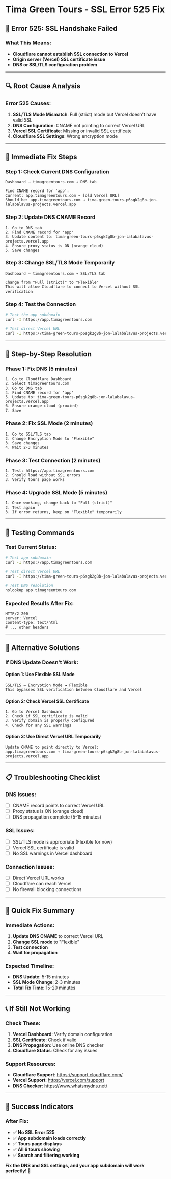 # Tima Green Tours - SSL Error 525 Fix

## 🚨 **Error 525: SSL Handshake Failed**

### **What This Means:**
- **Cloudflare cannot establish SSL connection to Vercel**
- **Origin server (Vercel) SSL certificate issue**
- **DNS or SSL/TLS configuration problem**

---

## 🔍 **Root Cause Analysis**

### **Error 525 Causes:**
1. **SSL/TLS Mode Mismatch**: Full (strict) mode but Vercel doesn't have valid SSL
2. **DNS Configuration**: CNAME not pointing to correct Vercel URL
3. **Vercel SSL Certificate**: Missing or invalid SSL certificate
4. **Cloudflare SSL Settings**: Wrong encryption mode

---

## 🔧 **Immediate Fix Steps**

### **Step 1: Check Current DNS Configuration**
```
Dashboard → timagreentours.com → DNS tab

Find CNAME record for 'app':
Current: app.timagreentours.com → [old Vercel URL]
Should be: app.timagreentours.com → tima-green-tours-p6sgk2g8b-jon-lalabalavus-projects.vercel.app
```

### **Step 2: Update DNS CNAME Record**
```
1. Go to DNS tab
2. Find CNAME record for 'app'
3. Update content to: tima-green-tours-p6sgk2g8b-jon-lalabalavus-projects.vercel.app
4. Ensure proxy status is ON (orange cloud)
5. Save changes
```

### **Step 3: Change SSL/TLS Mode Temporarily**
```
Dashboard → timagreentours.com → SSL/TLS tab

Change from "Full (strict)" to "Flexible"
This will allow Cloudflare to connect to Vercel without SSL verification
```

### **Step 4: Test the Connection**
```bash
# Test the app subdomain
curl -I https://app.timagreentours.com

# Test direct Vercel URL
curl -I https://tima-green-tours-p6sgk2g8b-jon-lalabalavus-projects.vercel.app
```

---

## 🎯 **Step-by-Step Resolution**

### **Phase 1: Fix DNS (5 minutes)**
```
1. Go to Cloudflare Dashboard
2. Select timagreentours.com
3. Go to DNS tab
4. Find CNAME record for 'app'
5. Update to: tima-green-tours-p6sgk2g8b-jon-lalabalavus-projects.vercel.app
6. Ensure orange cloud (proxied)
7. Save
```

### **Phase 2: Fix SSL Mode (2 minutes)**
```
1. Go to SSL/TLS tab
2. Change Encryption Mode to "Flexible"
3. Save changes
4. Wait 2-3 minutes
```

### **Phase 3: Test Connection (2 minutes)**
```
1. Test: https://app.timagreentours.com
2. Should load without SSL errors
3. Verify tours page works
```

### **Phase 4: Upgrade SSL Mode (5 minutes)**
```
1. Once working, change back to "Full (strict)"
2. Test again
3. If error returns, keep on "Flexible" temporarily
```

---

## 🧪 **Testing Commands**

### **Test Current Status:**
```bash
# Test app subdomain
curl -I https://app.timagreentours.com

# Test direct Vercel URL
curl -I https://tima-green-tours-p6sgk2g8b-jon-lalabalavus-projects.vercel.app

# Test DNS resolution
nslookup app.timagreentours.com
```

### **Expected Results After Fix:**
```
HTTP/2 200
server: Vercel
content-type: text/html
# ... other headers
```

---

## 🚨 **Alternative Solutions**

### **If DNS Update Doesn't Work:**

#### **Option 1: Use Flexible SSL Mode**
```
SSL/TLS → Encryption Mode → Flexible
This bypasses SSL verification between Cloudflare and Vercel
```

#### **Option 2: Check Vercel SSL Certificate**
```
1. Go to Vercel Dashboard
2. Check if SSL certificate is valid
3. Verify domain is properly configured
4. Check for any SSL warnings
```

#### **Option 3: Use Direct Vercel URL Temporarily**
```
Update CNAME to point directly to Vercel:
app.timagreentours.com → tima-green-tours-p6sgk2g8b-jon-lalabalavus-projects.vercel.app
```

---

## 📋 **Troubleshooting Checklist**

### **DNS Issues:**
- [ ] CNAME record points to correct Vercel URL
- [ ] Proxy status is ON (orange cloud)
- [ ] DNS propagation complete (5-15 minutes)

### **SSL Issues:**
- [ ] SSL/TLS mode is appropriate (Flexible for now)
- [ ] Vercel SSL certificate is valid
- [ ] No SSL warnings in Vercel dashboard

### **Connection Issues:**
- [ ] Direct Vercel URL works
- [ ] Cloudflare can reach Vercel
- [ ] No firewall blocking connections

---

## 🎯 **Quick Fix Summary**

### **Immediate Actions:**
1. **Update DNS CNAME** to correct Vercel URL
2. **Change SSL mode** to "Flexible"
3. **Test connection**
4. **Wait for propagation**

### **Expected Timeline:**
- **DNS Update**: 5-15 minutes
- **SSL Mode Change**: 2-3 minutes
- **Total Fix Time**: 15-20 minutes

---

## 📞 **If Still Not Working**

### **Check These:**
1. **Vercel Dashboard**: Verify domain configuration
2. **SSL Certificate**: Check if valid
3. **DNS Propagation**: Use online DNS checker
4. **Cloudflare Status**: Check for any issues

### **Support Resources:**
- **Cloudflare Support**: https://support.cloudflare.com/
- **Vercel Support**: https://vercel.com/support
- **DNS Checker**: https://www.whatsmydns.net/

---

## 🎉 **Success Indicators**

### **After Fix:**
- ✅ **No SSL Error 525**
- ✅ **App subdomain loads correctly**
- ✅ **Tours page displays**
- ✅ **All 6 tours showing**
- ✅ **Search and filtering working**

**Fix the DNS and SSL settings, and your app subdomain will work perfectly! 🚀**
